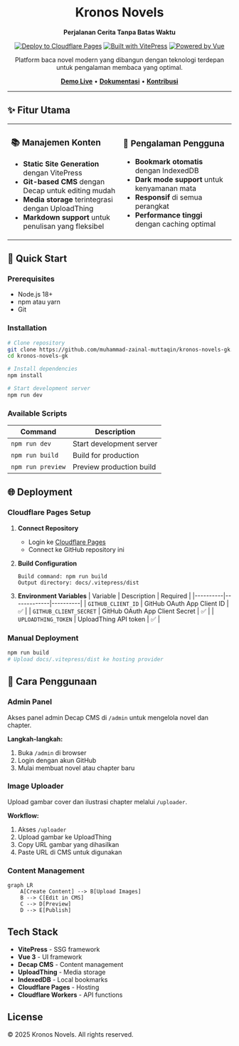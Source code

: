 <div align="center">

# Kronos Novels

**Perjalanan Cerita Tanpa Batas Waktu**

[![Deploy to Cloudflare Pages](https://img.shields.io/badge/Deploy-Cloudflare%20Pages-orange?style=for-the-badge&logo=cloudflare)](https://pages.cloudflare.com/)
[![Built with VitePress](https://img.shields.io/badge/Built%20with-VitePress-646CFF?style=for-the-badge&logo=vite)](https://vitepress.dev/)
[![Powered by Vue](https://img.shields.io/badge/Powered%20by-Vue%203-4FC08D?style=for-the-badge&logo=vue.js)](https://vuejs.org/)

Platform baca novel modern yang dibangun dengan teknologi terdepan untuk pengalaman membaca yang optimal.

[**Demo Live**](https://kronos-novels.pages.dev) • [**Dokumentasi**](https://kronos-novels.pages.dev/docs) • [**Kontribusi**](CONTRIBUTING.md)

</div>

---

## ✨ Fitur Utama

<table>
<tr>
<td width="50%">

### 📚 Manajemen Konten
- **Static Site Generation** dengan VitePress
- **Git-based CMS** dengan Decap untuk editing mudah
- **Media storage** terintegrasi dengan UploadThing
- **Markdown support** untuk penulisan yang fleksibel

</td>
<td width="50%">

### 🎨 Pengalaman Pengguna
- **Bookmark otomatis** dengan IndexedDB
- **Dark mode support** untuk kenyamanan mata
- **Responsif** di semua perangkat
- **Performance tinggi** dengan caching optimal

</td>
</tr>
</table>

## 🚀 Quick Start

### Prerequisites
- Node.js 18+ 
- npm atau yarn
- Git

### Installation

```bash
# Clone repository
git clone https://github.com/muhammad-zainal-muttaqin/kronos-novels-gk.git
cd kronos-novels-gk

# Install dependencies
npm install

# Start development server
npm run dev
```

### Available Scripts

| Command | Description |
|---------|-------------|
| `npm run dev` | Start development server |
| `npm run build` | Build for production |
| `npm run preview` | Preview production build |

## 🌐 Deployment

### Cloudflare Pages Setup

1. **Connect Repository**
   - Login ke [Cloudflare Pages](https://pages.cloudflare.com/)
   - Connect ke GitHub repository ini

2. **Build Configuration**
   ```
   Build command: npm run build
   Output directory: docs/.vitepress/dist
   ```

3. **Environment Variables**
   | Variable | Description | Required |
   |----------|-------------|----------|
   | `GITHUB_CLIENT_ID` | GitHub OAuth App Client ID | ✅ |
   | `GITHUB_CLIENT_SECRET` | GitHub OAuth App Client Secret | ✅ |
   | `UPLOADTHING_TOKEN` | UploadThing API token | ✅ |

### Manual Deployment
```bash
npm run build
# Upload docs/.vitepress/dist ke hosting provider
```

## 📖 Cara Penggunaan

### Admin Panel
Akses panel admin Decap CMS di `/admin` untuk mengelola novel dan chapter.

**Langkah-langkah:**
1. Buka `/admin` di browser
2. Login dengan akun GitHub
3. Mulai membuat novel atau chapter baru

### Image Uploader
Upload gambar cover dan ilustrasi chapter melalui `/uploader`.

**Workflow:**
1. Akses `/uploader`
2. Upload gambar ke UploadThing
3. Copy URL gambar yang dihasilkan
4. Paste URL di CMS untuk digunakan

### Content Management
```mermaid
graph LR
    A[Create Content] --> B[Upload Images]
    B --> C[Edit in CMS]
    C --> D[Preview]
    D --> E[Publish]
```

## Tech Stack

- **VitePress** - SSG framework
- **Vue 3** - UI framework
- **Decap CMS** - Content management
- **UploadThing** - Media storage
- **IndexedDB** - Local bookmarks
- **Cloudflare Pages** - Hosting
- **Cloudflare Workers** - API functions

## License

© 2025 Kronos Novels. All rights reserved.
